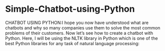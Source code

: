 # Simple-Chatbot-using-Python
CHATBOT USING PYTHON:I hope you now have understood what are chatbots and why so many companies use them to solve the most common problems of their customers. Now let’s see how to create a chatbot with Python. Here, I will be using the NLTK library in Python which is one of the best Python libraries for any task of natural language processing:

